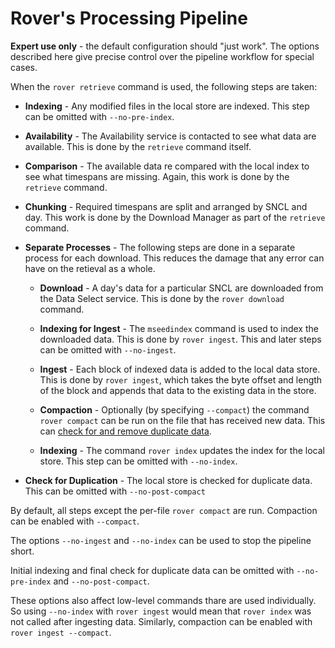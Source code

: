 
# Rover's Processing Pipeline

**Expert use only** - the default configuration should "just work".
The options described here give precise control over the pipeline
workflow for special cases.

When the `rover retrieve` command is used, the following steps are taken:

* **Indexing** - Any modified files in the local store are indexed.
    This step can be omitted with `--no-pre-index`.

* **Availability** - The Availability service is contacted to see what
    data are available.  This is done by the `retrieve` command itself.

* **Comparison** - The available data re compared with the local index
    to see what timespans are missing.  Again, this work is done by
    the `retrieve` command.

* **Chunking** - Required timespans are split and arranged by SNCL and
    day.  This work is done by the Download Manager as part of the
    `retrieve` command.

* **Separate Processes** - The following steps are done in a separate
    process for each download.  This reduces the damage that any error
    can have on the retieval as a whole.

  * **Download** - A day's data for a particular SNCL are downloaded
    from the Data Select service.  This is done by the `rover
    download` command.

  * **Indexing for Ingest** - The `mseedindex` command is used to
    index the downloaded data.  This is done by `rover ingest`.  This
    and later steps can be omitted with `--no-ingest`.

  * **Ingest** - Each block of indexed data is added to the local data
    store.  This is done by `rover ingest`, which takes the byte
    offset and length of the block and appends that data to the
    existing data in the store.

  * **Compaction** - Optionally (by specifying `--compact`) the
    command `rover compact` can be run on the file that has received
    new data.  This can [check for and remove duplicate
    data](./compact.md).

  * **Indexing** - The command `rover index` updates the index for the
    local store.  This step can be omitted with `--no-index`.

* **Check for Duplication** - The local store is checked for duplicate
    data.  This can be omitted with `--no-post-compact`

By default, all steps except the per-file `rover compact` are run.
Compaction can be enabled with `--compact`.

The options `--no-ingest` and `--no-index` can be used to stop the
pipeline short.

Initial indexing and final check for duplicate data can be omitted
with `--no-pre-index` and `--no-post-compact`.

These options also affect low-level commands thare are used
individually.  So using `--no-index` with `rover ingest` would mean
that `rover index` was not called after ingesting data.  Similarly,
compaction can be enabled with `rover ingest --compact`.
